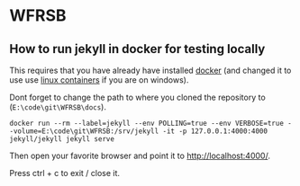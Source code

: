 # WFRSB

## How to run jekyll in docker for testing locally

This requires that you have already have installed [docker](https://www.docker.com/get-docker) (and changed it to use use [linux containers](https://docs.docker.com/docker-for-windows/#switch-between-windows-and-linux-containers) if you are on windows).

Dont forget to change the path to where you cloned the repository to (`E:\code\git\WFRSB\docs`).

`docker run --rm --label=jekyll --env POLLING=true --env VERBOSE=true --volume=E:\code\git\WFRSB:/srv/jekyll -it -p 127.0.0.1:4000:4000 jekyll/jekyll jekyll serve`

Then open your favorite browser and point it to [http://localhost:4000/](http://localhost:4000/).

Press ctrl + c to exit / close it.
